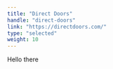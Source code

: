 ```yaml
---
title: "Direct Doors"
handle: "direct-doors"
link: "https://directdoors.com/"
type: "selected"
weight: 10
---
```


Hello there